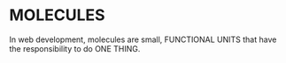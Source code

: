 # MOLECULES

In web development, molecules are small, FUNCTIONAL UNITS that have the responsibility to do ONE THING.